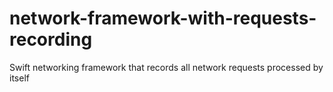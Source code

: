 # network-framework-with-requests-recording
Swift networking framework that records all network requests processed by itself
